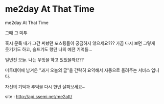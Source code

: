 me2day At That Time
=================

me2day At That Time

그때 그 미투

혹시 문득 내가 그간 써놨던 포스팅들이 궁금하지 않으세요??? 가끔 다시 보면 그렇게 웃기기도 하고, 슬프기도 했던 나의 예전 기억들... 

일년전 오늘. 나는 무엇을 하고 있었을까요?? 

미투데이에 남겨온 "과거 오늘의 글"을 간략히 요약해서 자동으로 올려주는 서비스 입니다. 

자신의 기억과 추억을 다시 한번 살펴보세요~

site : http://api.ssemi.net/me2att/
